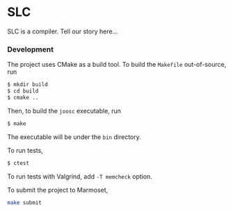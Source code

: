 # SLC

SLC is a compiler. Tell our story here...

### Development

The project uses CMake as a build tool. To build the `Makefile` out-of-source, run

```sh
$ mkdir build
$ cd build
$ cmake ..
```

Then, to build the `joosc` executable, run

```sh
$ make
```

The executable will be under the `bin` directory.

To run tests,

```sh
$ ctest
```
To run tests with Valgrind, add `-T memcheck` option.

To submit the project to Marmoset,

```sh
make submit
```
